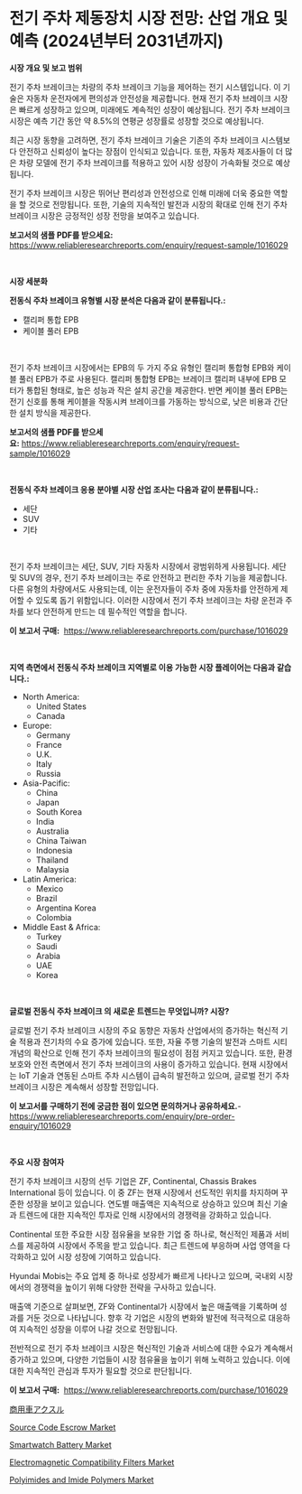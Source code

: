 <p><h1>전기 주차 제동장치 시장 전망: 산업 개요 및 예측 (2024년부터 2031년까지)</h1></p><p><strong>시장 개요 및 보고 범위</strong></p>
<p><p>전기 주차 브레이크는 차량의 주차 브레이크 기능을 제어하는 전기 시스템입니다. 이 기술은 자동차 운전자에게 편의성과 안전성을 제공합니다. 현재 전기 주차 브레이크 시장은 빠르게 성장하고 있으며, 미래에도 계속적인 성장이 예상됩니다. 전기 주차 브레이크 시장은 예측 기간 동안 약 8.5%의 연평균 성장률로 성장할 것으로 예상됩니다.</p><p>최근 시장 동향을 고려하면, 전기 주차 브레이크 기술은 기존의 주차 브레이크 시스템보다 안전하고 신뢰성이 높다는 장점이 인식되고 있습니다. 또한, 자동차 제조사들이 더 많은 차량 모델에 전기 주차 브레이크를 적용하고 있어 시장 성장이 가속화될 것으로 예상됩니다.</p><p>전기 주차 브레이크 시장은 뛰어난 편리성과 안전성으로 인해 미래에 더욱 중요한 역할을 할 것으로 전망됩니다. 또한, 기술의 지속적인 발전과 시장의 확대로 인해 전기 주차 브레이크 시장은 긍정적인 성장 전망을 보여주고 있습니다.</p></p>
<p><strong>보고서의 샘플 PDF를 받으세요:</strong> <a href="https://www.reliableresearchreports.com/enquiry/request-sample/1016029">https://www.reliableresearchreports.com/enquiry/request-sample/1016029</a></p>
<p>&nbsp;</p>
<p><strong>시장 세분화</strong></p>
<p><strong>전동식 주차 브레이크 유형별 시장 분석은 다음과 같이 분류됩니다.:</strong></p>
<p><ul><li>캘리퍼 통합 EPB</li><li>케이블 풀러 EPB</li></ul></p>
<p>&nbsp;</p>
<p><p>전기 주차 브레이크 시장에서는 EPB의 두 가지 주요 유형인 캘리퍼 통합형 EPB와 케이블 풀러 EPB가 주로 사용된다. 캘리퍼 통합형 EPB는 브레이크 캘리퍼 내부에 EPB 모터가 통합된 형태로, 높은 성능과 작은 설치 공간을 제공한다. 반면 케이블 풀러 EPB는 전기 신호를 통해 케이블을 작동시켜 브레이크를 가동하는 방식으로, 낮은 비용과 간단한 설치 방식을 제공한다.</p></p>
<p><strong>보고서의 샘플 PDF를 받으세요:</strong>&nbsp;<a href="https://www.reliableresearchreports.com/enquiry/request-sample/1016029">https://www.reliableresearchreports.com/enquiry/request-sample/1016029</a></p>
<p>&nbsp;</p>
<p><strong> 전동식 주차 브레이크 응용 분야별 시장 산업 조사는 다음과 같이 분류됩니다.:</strong></p>
<p><ul><li>세단</li><li>SUV</li><li>기타</li></ul></p>
<p>&nbsp;</p>
<p><p>전기 주차 브레이크는 세단, SUV, 기타 자동차 시장에서 광범위하게 사용됩니다. 세단 및 SUV의 경우, 전기 주차 브레이크는 주로 안전하고 편리한 주차 기능을 제공합니다. 다른 유형의 차량에서도 사용되는데, 이는 운전자들이 주차 중에 자동차를 안전하게 제어할 수 있도록 돕기 위함입니다. 이러한 시장에서 전기 주차 브레이크는 차량 운전과 주차를 보다 안전하게 만드는 데 필수적인 역할을 합니다.</p></p>
<p><strong>이 보고서 구매:</strong>&nbsp; <a href="https://www.reliableresearchreports.com/purchase/1016029">https://www.reliableresearchreports.com/purchase/1016029</a></p>
<p>&nbsp;</p>
<p><strong>지역 측면에서 전동식 주차 브레이크 지역별로 이용 가능한 시장 플레이어는 다음과 같습니다.:</strong></p>
<p><ul>
    <li>
        North America:
        <ul>
            <li>United States</li>
            <li>Canada</li>
        </ul>
    </li>
    <li>
        Europe:
        <ul>
            <li>Germany</li>
            <li>France</li>
            <li>U.K.</li>
            <li>Italy</li>
            <li>Russia</li>
        </ul>
    </li>
    <li>
        Asia-Pacific:
        <ul>
            <li>China</li>
            <li>Japan</li>
            <li>South Korea</li>
            <li>India</li>
            <li>Australia</li>
            <li>China Taiwan</li>
            <li>Indonesia</li>
            <li>Thailand</li>
            <li>Malaysia</li>
        </ul>
    </li>
    <li>
        Latin America:
        <ul>
            <li>Mexico</li>
            <li>Brazil</li>
            <li>Argentina Korea</li>
            <li>Colombia</li>
        </ul>
    </li>
    <li>
        Middle East & Africa:
        <ul>
            <li>Turkey</li>
            <li>Saudi</li>
            <li>Arabia</li>
            <li>UAE</li>
            <li>Korea</li>
        </ul>
    </li>
    </ul></p>
<p>&nbsp;</p>
<p><strong>글로벌 전동식 주차 브레이크 의 새로운 트렌드는 무엇입니까? 시장?</strong></p>
<p><p>글로벌 전기 주차 브레이크 시장의 주요 동향은 자동차 산업에서의 증가하는 혁신적 기술 적용과 전기차의 수요 증가에 있습니다. 또한, 자율 주행 기술의 발전과 스마트 시티 개념의 확산으로 인해 전기 주차 브레이크의 필요성이 점점 커지고 있습니다. 또한, 환경 보호와 안전 측면에서 전기 주차 브레이크의 사용이 증가하고 있습니다. 현재 시장에서는 IoT 기술과 연동된 스마트 주차 시스템이 급속히 발전하고 있으며, 글로벌 전기 주차 브레이크 시장은 계속해서 성장할 전망입니다.</p></p>
<p><strong>이 보고서를 구매하기 전에 궁금한 점이 있으면 문의하거나 공유하세요.</strong>- <a href="https://www.reliableresearchreports.com/enquiry/pre-order-enquiry/1016029">https://www.reliableresearchreports.com/enquiry/pre-order-enquiry/1016029</a></p>
<p>&nbsp;</p>
<p><strong>주요 시장 참여자</strong></p>
<p><p>전기 주차 브레이크 시장의 선두 기업은 ZF, Continental, Chassis Brakes International 등이 있습니다. 이 중 ZF는 현재 시장에서 선도적인 위치를 차지하며 꾸준한 성장을 보이고 있습니다. 연도별 매출액은 지속적으로 상승하고 있으며 최신 기술과 트렌드에 대한 지속적인 투자로 인해 시장에서의 경쟁력을 강화하고 있습니다.</p><p>Continental 또한 주요한 시장 점유율을 보유한 기업 중 하나로, 혁신적인 제품과 서비스를 제공하여 시장에서 주목을 받고 있습니다. 최근 트렌드에 부응하며 사업 영역을 다각화하고 있어 시장 성장에 기여하고 있습니다.</p><p>Hyundai Mobis는 주요 업체 중 하나로 성장세가 빠르게 나타나고 있으며, 국내외 시장에서의 경쟁력을 높이기 위해 다양한 전략을 구사하고 있습니다.</p><p>매출액 기준으로 살펴보면, ZF와 Continental가 시장에서 높은 매출액을 기록하며 성과를 거둔 것으로 나타납니다. 향후 각 기업은 시장의 변화와 발전에 적극적으로 대응하여 지속적인 성장을 이루어 나갈 것으로 전망됩니다.</p><p>전반적으로 전기 주차 브레이크 시장은 혁신적인 기술과 서비스에 대한 수요가 계속해서 증가하고 있으며, 다양한 기업들이 시장 점유율을 높이기 위해 노력하고 있습니다. 이에 대한 지속적인 관심과 투자가 필요할 것으로 판단됩니다.</p></p>
<p><strong>이 보고서 구매:</strong>&nbsp;&nbsp;<a href="https://www.reliableresearchreports.com/purchase/1016029">https://www.reliableresearchreports.com/purchase/1016029</a></p>
<p><p><a href="https://github.com/mreklxf44233/Market-Research-Report-List-1/blob/main/8231395188855.md">商用車アクスル</a></p><p><a href="https://skillful-vermicelli-b89.notion.site/Source-Code-Escrow-Market-Challenges-Opportunities-and-Growth-Drivers-and-Major-Market-Players-fo-ad11c918fd4c455e85615810d5a69e66">Source Code Escrow Market</a></p><p><a href="https://issuu.com/reportprime-2/docs/smartwatch-battery-market-size-2030.pptx">Smartwatch Battery Market</a></p><p><a href="https://eight-handstand-8fb.notion.site/Electromagnetic-Compatibility-Filters-Market-Offer-Valuable-Insights-into-Market-Size-Market-Share--3374b936412c4eac81792938ea28b281">Electromagnetic Compatibility Filters Market</a></p><p><a href="https://view.publitas.com/reportprime-1/polyimides-and-imide-polymers-market-size-evaluating-its-market-trends-growth-and-projections-2023-2030/">Polyimides and Imide Polymers Market</a></p></p>
